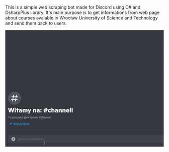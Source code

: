 This is a simple web scraping bot made for Discord using C# and DsharpPlus library. It's main purpose is to get informations from web page about courses avaiable in Wrocław University of Science and Technology and send them back to users.

![how its working](dc.gif)

